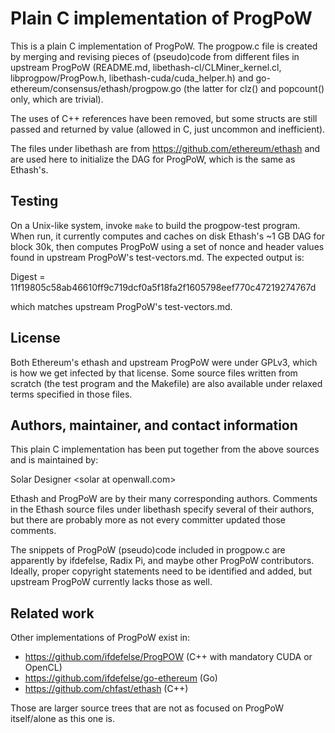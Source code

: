 # Plain C implementation of ProgPoW

This is a plain C implementation of ProgPoW.  The progpow.c file is created by
merging and revising pieces of (pseudo)code from different files in upstream
ProgPoW (README.md, libethash-cl/CLMiner_kernel.cl, libprogpow/ProgPow.h,
libethash-cuda/cuda_helper.h) and go-ethereum/consensus/ethash/progpow.go
(the latter for clz() and popcount() only, which are trivial).

The uses of C++ references have been removed, but some structs are still
passed and returned by value (allowed in C, just uncommon and inefficient).

The files under libethash are from https://github.com/ethereum/ethash and are
used here to initialize the DAG for ProgPoW, which is the same as Ethash's.

## Testing

On a Unix-like system, invoke `make` to build the progpow-test program.  When
run, it currently computes and caches on disk Ethash's ~1 GB DAG for block 30k,
then computes ProgPoW using a set of nonce and header values found in upstream
ProgPoW's test-vectors.md.  The expected output is:

Digest = 11f19805c58ab46610ff9c719dcf0a5f18fa2f1605798eef770c47219274767d

which matches upstream ProgPoW's test-vectors.md.

## License

Both Ethereum's ethash and upstream ProgPoW were under GPLv3, which is how we
get infected by that license.  Some source files written from scratch (the
test program and the Makefile) are also available under relaxed terms specified
in those files.

## Authors, maintainer, and contact information

This plain C implementation has been put together from the above sources and is
maintained by:

Solar Designer \<solar at openwall.com\>

Ethash and ProgPoW are by their many corresponding authors.  Comments in the
Ethash source files under libethash specify several of their authors, but there
are probably more as not every committer updated those comments.

The snippets of ProgPoW (pseudo)code included in progpow.c are apparently by
ifdefelse, Radix Pi, and maybe other ProgPoW contributors.  Ideally, proper
copyright statements need to be identified and added, but upstream ProgPoW
currently lacks those as well.

## Related work

Other implementations of ProgPoW exist in:

- https://github.com/ifdefelse/ProgPOW (C++ with mandatory CUDA or OpenCL)
- https://github.com/ifdefelse/go-ethereum (Go)
- https://github.com/chfast/ethash (C++)

Those are larger source trees that are not as focused on ProgPoW itself/alone
as this one is.
